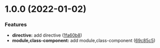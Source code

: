# 1.0.0 (2022-01-02)


### Features

* **directive:** add directive ([1fa60b8](https://github.com/JinghuiS/evil-vue/commit/1fa60b88f06044435894e955fa1d1a83e5d0180b))
* **module,class-component:** add module,class-component ([69c85c5](https://github.com/JinghuiS/evil-vue/commit/69c85c5c0d30fe1e30f595e72bf96eb634b9a5f1))
